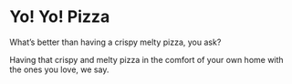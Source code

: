 # Yo! Yo! Pizza
What’s better than having a crispy melty pizza, you ask?

Having that crispy and melty pizza in the comfort of your own home with the ones you love, we say.
